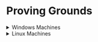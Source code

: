 # Proving Grounds

<details>

<summary>Windows Machines</summary>

* [x] [HelpDesk](https://lojique.gitbook.io/proving-grounds-1/v/helpdesk/)
* [x] Squid
* [x] [Slort](https://lojique.gitbook.io/proving-grounds-1/v/slort/)
* [x] [AuthBy](https://lojique.gitbook.io/proving-grounds-1/v/authby/)
* [x] [UT99](https://lojique.gitbook.io/proving-grounds-1/v/ut99/)
* [x] [MeatHead](https://lojique.gitbook.io/proving-grounds-1/v/meathead/)
* [x] [Jacko](https://lojique.gitbook.io/proving-grounds-1/v/jacko/)
* [x] [Medjed](https://lojique.gitbook.io/proving-grounds-1/v/medjed/)
* [x] [Algeron](https://lojique.gitbook.io/proving-grounds-1/v/algernon-1/)
* [x] [Hutch](https://lojique.gitbook.io/proving-grounds-1/v/hutch/)
* [x] [Heist](https://lojique.gitbook.io/proving-grounds-1/v/heist/)
* [x] [Shenzi](https://lojique.gitbook.io/proving-grounds-1/v/shenzi/)
* [x] [DVR4](https://lojique.gitbook.io/proving-grounds-1/v/dvr4/)
* [x] [Internal](https://lojique.gitbook.io/windows/v/internal/)
* [ ] Craft
* [x] [Vault](https://lojique.gitbook.io/proving-grounds-1/v/vault/)
* [ ] BillyBoss

</details>

<details>

<summary>Linux Machines</summary>

* [x] [ClamAV](https://lojique.gitbook.io/proving-grounds-1/v/clamav/)
* [x] Tico
* [x] [Fail](https://lojique.gitbook.io/proving-grounds-1/v/fail/)
* [x] [Nibbles](https://lojique.gitbook.io/proving-grounds-1/v/nibbles/)
* [x] [Banzai](https://lojique.gitbook.io/proving-grounds-1/v/banzai/)
* [x] [Hunit](https://lojique.gitbook.io/proving-grounds-1/v/hunit/)
* [x] [Zino](https://lojique.gitbook.io/proving-grounds-1/v/zino/)
* [x] [Peppo](https://lojique.gitbook.io/proving-grounds-1/v/peppo/)
* [ ] Dibble
* [ ] Hetemit
* [ ] Sybaris
* [x] [ZenPhoto](https://lojique.gitbook.io/proving-grounds-1/v/zenphoto/)
* [ ] Readys
* [x] [Nukem](https://lojique.gitbook.io/proving-grounds-1/v/nukem/)
* [x] [Walla](https://lojique.gitbook.io/proving-grounds-1/v/walla/)
* [x] [Pelican](https://lojique.gitbook.io/proving-grounds-1/v/pelican/)
* [x] [Snookums](https://lojique.gitbook.io/proving-grounds-1/v/snookums/)
* [x] [Exfiltrated](https://lojique.gitbook.io/proving-grounds-1/v/exfiltrated/)
* [x] [Twiggy](https://lojique.gitbook.io/proving-grounds-1/v/twiggy/)
* [x] [Bratarina](https://lojique.gitbook.io/proving-grounds-1/v/bratarina/)
* [x] [BlackGate](https://lojique.gitbook.io/proving-grounds-1/v/blackgate/)
* [x] [Sirol](https://lojique.gitbook.io/proving-grounds-1/v/sirol/)
* [x] [Wombo](https://lojique.gitbook.io/proving-grounds-1/v/wombo/)
* [x] [Sorcerer](https://lojique.gitbook.io/proving-grounds-1/v/sorcerer/)
* [x] [Wheels](https://lojique.gitbook.io/proving-grounds-1/v/wheels/)
* [x] [Malbec](https://lojique.gitbook.io/proving-grounds-1/v/malbec/)

</details>
